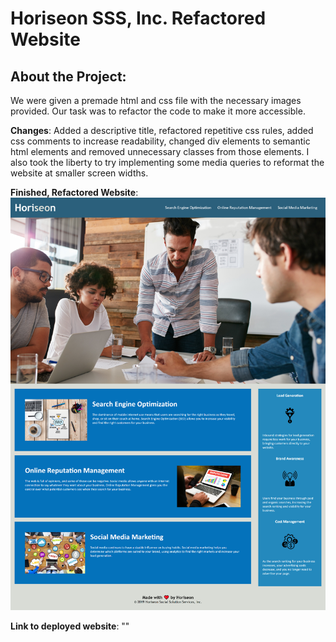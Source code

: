 # Horiseon SSS, Inc. Refactored Website

## About the Project:

We were given a premade html and css file with the necessary images provided. Our task was to refactor the code to make it more accessible.

**Changes**: Added a descriptive title, refactored repetitive css rules, added css comments to increase readability, changed div elements to semantic html elements and removed unnecessary classes from those elements. I also took the liberty to try implementing some media queries to reformat the website at smaller screen widths.

**Finished, Refactored Website**: 
![finished website](./Assets/Horiseon-Completed-Website.png)

**Link to deployed website**: 
""